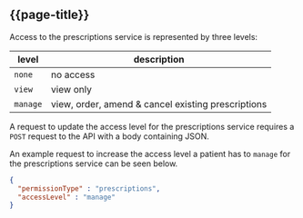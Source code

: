 ## {{page-title}}

Access to the prescriptions service is represented by three levels:

| level     | description                                        |
| -----     | -----------                                        |
| `none`    | no access                                          |
| `view`    | view only                                          |
| `manage`  | view, order, amend & cancel existing prescriptions |

A request to update the access level for the prescriptions service requires a `POST` request to the API with a body containing JSON.

An example request to increase the access level a patient has to `manage` for the prescriptions service can be seen below.

```json
{
  "permissionType" : "prescriptions",
  "accessLevel" : "manage"
}
```